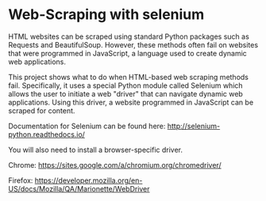 # Web-Scraping with selenium

HTML websites can be scraped using standard Python packages such as Requests and BeautifulSoup. However, these methods often fail on websites that were programmed in JavaScript, a language used to create dynamic web applications.

This project shows what to do when HTML-based web scraping methods fail. Specifically, it uses a special Python module called Selenium which allows the user to initiate a web "driver" that can navigate dynamic web applications. Using this driver, a website programmed in JavaScript can be scraped for content.

Documentation for Selenium can be found here: http://selenium-python.readthedocs.io/

You will also need to install a browser-specific driver.

Chrome: https://sites.google.com/a/chromium.org/chromedriver/

Firefox: https://developer.mozilla.org/en-US/docs/Mozilla/QA/Marionette/WebDriver
